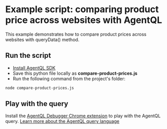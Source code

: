# Example script: comparing product price across websites with AgentQL

This example demonstrates how to compare product prices across websites with queryData() method.

## Run the script

- [Install AgentQL SDK](https://agentql-docs-opvm8e9cd-tiny-fish.vercel.app/javascript-sdk/installation)
- Save this python file locally as **compare-product-prices.js**
- Run the following command from the project's folder:

```bash
node compare-product-prices.js
```

## Play with the query

Install the [AgentQL Debugger Chrome extension](https://docs.agentql.com/installation/chrome-extension-installation) to play with the AgentQL query. [Learn more about the AgentQL query language](https://docs.agentql.com/agentql-query/query-intro)
